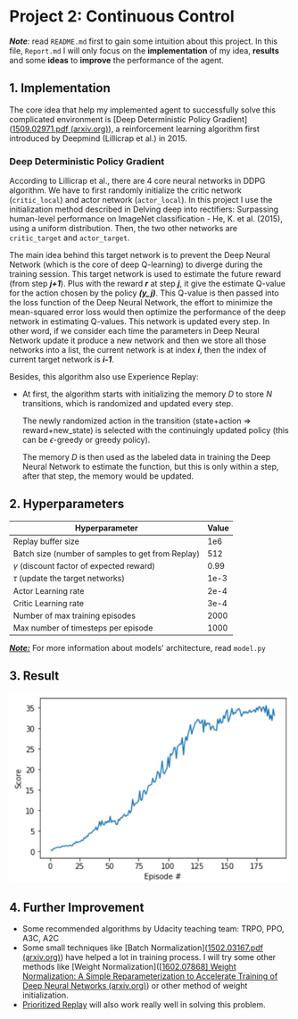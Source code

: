 # Project 2: Continuous Control

***Note***: read `README.md` first to gain some intuition about this project. In this file, `Report.md` I will only focus on the **implementation** of my idea, **results** and some **ideas** to **improve** the performance of the agent.

## 1. Implementation

The core idea that help my implemented agent to successfully solve this complicated environment is [Deep Deterministic Policy Gradient]([1509.02971.pdf (arxiv.org)](https://arxiv.org/pdf/1509.02971.pdf)), a reinforcement learning algorithm first introduced by Deepmind (Lillicrap et al.) in 2015.

### Deep Deterministic Policy Gradient

According to Lillicrap et al., there are 4 core neural networks in DDPG algorithm. We have to first randomly initialize the critic network (`critic_local`) and actor network (`actor_local`). In this project I use the initialization method described in Delving deep into rectifiers: Surpassing human-level performance on ImageNet classification - He, K. et al. (2015), using a uniform distribution. Then, the two other networks are `critic_target` and `actor_target`.

The main idea behind this target network is to prevent the Deep Neural Network (which is the core of deep Q-learning) to diverge during the training session. This target network is used to estimate the future reward (from step ***j+1***). Plus with the reward ***r*** at step ***j***, it give the estimate Q-value for the action chosen by the policy ***(y_j)***. This Q-value is then passed into the loss function of the Deep Neural Network, the effort to minimize the mean-squared error loss would then optimize the performance of the deep network in estimating Q-values. This network is updated every step. In other word, if we consider each time the parameters in Deep Neural Network update it produce a new network and then we store all those networks into a list, the current network is at index ***i***, then the index of current target network is ***i-1***.

Besides, this algorithm also use Experience Replay: 

- At first, the algorithm starts with initializing the memory $D$ to store $N$ transitions, which is randomized and updated every step.

  The newly randomized action in the transition (state+action ⇒ reward+new_state) is selected with the continuingly updated policy (this can be $\epsilon$-greedy or greedy policy).

  The memory $D$ is then used as the labeled data in training the Deep Neural Network to estimate the function, but this is only within a step, after that step, the memory would be updated.

## 2. Hyperparameters

| Hyperparameter                                    | Value |
| ------------------------------------------------- | ----- |
| Replay buffer size                                | 1e6   |
| Batch size (number of samples to get from Replay) | 512   |
| $\gamma$ (discount factor of expected reward)     | 0.99  |
| $\tau$ (update the target networks)               | 1e-3  |
| Actor Learning rate                               | 2e-4  |
| Critic Learning rate                              | 3e-4  |
| Number of max training episodes                   | 2000  |
| Max number of timesteps per episode               | 1000  |

***<u>Note:</u>*** For more information about models' architecture, read `model.py`

## 3. Result

![image-20210818000140313](..\Project\score.png)

## 4. Further Improvement

- Some recommended algorithms by Udacity teaching team: TRPO, PPO, A3C, A2C
- Some small techniques like [Batch Normalization]([1502.03167.pdf (arxiv.org)](https://arxiv.org/pdf/1502.03167.pdf)) have helped a lot in training process. I will try some other methods like [Weight Normalization]([[1602.07868\] Weight Normalization: A Simple Reparameterization to Accelerate Training of Deep Neural Networks (arxiv.org)](https://arxiv.org/abs/1602.07868)) or other method of weight initialization.
- [Prioritized Replay](https://arxiv.org/pdf/1511.05952.pdf) will also work really well in solving this problem.